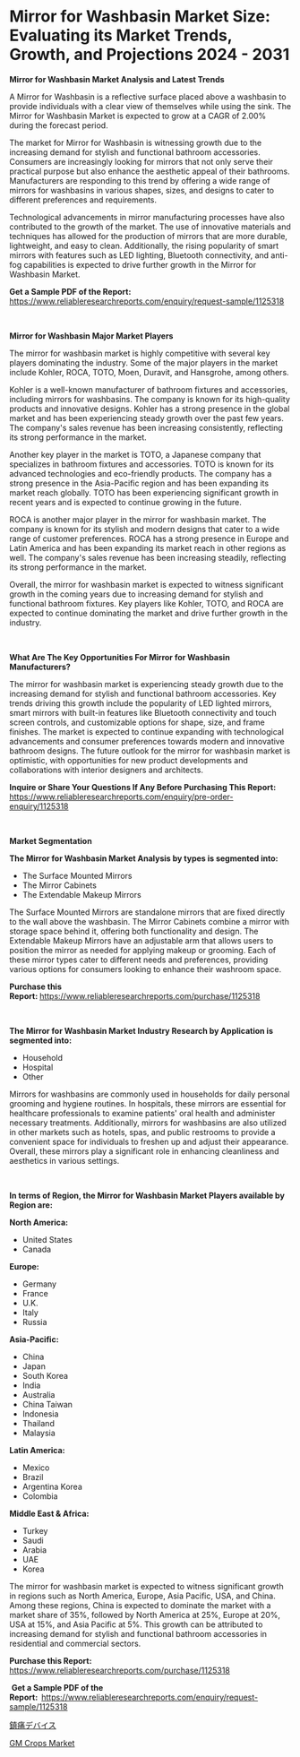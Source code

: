 <p><h1>Mirror for Washbasin Market Size: Evaluating its Market Trends, Growth, and Projections 2024 - 2031</h1></p><p><strong>Mirror for Washbasin Market Analysis and Latest Trends</strong></p>
<p><p>A Mirror for Washbasin is a reflective surface placed above a washbasin to provide individuals with a clear view of themselves while using the sink. The Mirror for Washbasin Market is expected to grow at a CAGR of 2.00% during the forecast period. </p><p>The market for Mirror for Washbasin is witnessing growth due to the increasing demand for stylish and functional bathroom accessories. Consumers are increasingly looking for mirrors that not only serve their practical purpose but also enhance the aesthetic appeal of their bathrooms. Manufacturers are responding to this trend by offering a wide range of mirrors for washbasins in various shapes, sizes, and designs to cater to different preferences and requirements.</p><p>Technological advancements in mirror manufacturing processes have also contributed to the growth of the market. The use of innovative materials and techniques has allowed for the production of mirrors that are more durable, lightweight, and easy to clean. Additionally, the rising popularity of smart mirrors with features such as LED lighting, Bluetooth connectivity, and anti-fog capabilities is expected to drive further growth in the Mirror for Washbasin Market.</p></p>
<p><strong>Get a Sample PDF of the Report:&nbsp;</strong> <a href="https://www.reliableresearchreports.com/enquiry/request-sample/1125318">https://www.reliableresearchreports.com/enquiry/request-sample/1125318</a></p>
<p>&nbsp;</p>
<p><strong>Mirror for Washbasin Major Market Players</strong></p>
<p><p>The mirror for washbasin market is highly competitive with several key players dominating the industry. Some of the major players in the market include Kohler, ROCA, TOTO, Moen, Duravit, and Hansgrohe, among others. </p><p>Kohler is a well-known manufacturer of bathroom fixtures and accessories, including mirrors for washbasins. The company is known for its high-quality products and innovative designs. Kohler has a strong presence in the global market and has been experiencing steady growth over the past few years. The company's sales revenue has been increasing consistently, reflecting its strong performance in the market.</p><p>Another key player in the market is TOTO, a Japanese company that specializes in bathroom fixtures and accessories. TOTO is known for its advanced technologies and eco-friendly products. The company has a strong presence in the Asia-Pacific region and has been expanding its market reach globally. TOTO has been experiencing significant growth in recent years and is expected to continue growing in the future.</p><p>ROCA is another major player in the mirror for washbasin market. The company is known for its stylish and modern designs that cater to a wide range of customer preferences. ROCA has a strong presence in Europe and Latin America and has been expanding its market reach in other regions as well. The company's sales revenue has been increasing steadily, reflecting its strong performance in the market.</p><p>Overall, the mirror for washbasin market is expected to witness significant growth in the coming years due to increasing demand for stylish and functional bathroom fixtures. Key players like Kohler, TOTO, and ROCA are expected to continue dominating the market and drive further growth in the industry.</p></p>
<p>&nbsp;</p>
<p><strong>What Are The Key Opportunities For Mirror for Washbasin Manufacturers?</strong></p>
<p><p>The mirror for washbasin market is experiencing steady growth due to the increasing demand for stylish and functional bathroom accessories. Key trends driving this growth include the popularity of LED lighted mirrors, smart mirrors with built-in features like Bluetooth connectivity and touch screen controls, and customizable options for shape, size, and frame finishes. The market is expected to continue expanding with technological advancements and consumer preferences towards modern and innovative bathroom designs. The future outlook for the mirror for washbasin market is optimistic, with opportunities for new product developments and collaborations with interior designers and architects.</p></p>
<p><strong>Inquire or Share Your Questions If Any Before Purchasing This Report:</strong> <a href="https://www.reliableresearchreports.com/enquiry/pre-order-enquiry/1125318">https://www.reliableresearchreports.com/enquiry/pre-order-enquiry/1125318</a></p>
<p>&nbsp;</p>
<p><strong>Market Segmentation</strong></p>
<p><strong>The Mirror for Washbasin Market Analysis by types is segmented into:</strong></p>
<p><ul><li>The Surface Mounted Mirrors</li><li>The Mirror Cabinets</li><li>The Extendable Makeup Mirrors</li></ul></p>
<p><p>The Surface Mounted Mirrors are standalone mirrors that are fixed directly to the wall above the washbasin. The Mirror Cabinets combine a mirror with storage space behind it, offering both functionality and design. The Extendable Makeup Mirrors have an adjustable arm that allows users to position the mirror as needed for applying makeup or grooming. Each of these mirror types cater to different needs and preferences, providing various options for consumers looking to enhance their washroom space.</p></p>
<p><strong>Purchase this Report:&nbsp;</strong><a href="https://www.reliableresearchreports.com/purchase/1125318">https://www.reliableresearchreports.com/purchase/1125318</a></p>
<p>&nbsp;</p>
<p><strong>The Mirror for Washbasin Market Industry Research by Application is segmented into:</strong></p>
<p><ul><li>Household</li><li>Hospital</li><li>Other</li></ul></p>
<p><p>Mirrors for washbasins are commonly used in households for daily personal grooming and hygiene routines. In hospitals, these mirrors are essential for healthcare professionals to examine patients' oral health and administer necessary treatments. Additionally, mirrors for washbasins are also utilized in other markets such as hotels, spas, and public restrooms to provide a convenient space for individuals to freshen up and adjust their appearance. Overall, these mirrors play a significant role in enhancing cleanliness and aesthetics in various settings.</p></p>
<p>&nbsp;</p>
<p><strong>In terms of Region, the Mirror for Washbasin Market Players available by Region are:</strong></p>
<p>
    <p> <strong> North America: </strong>
        <ul>
            <li>United States</li>
            <li>Canada</li>
        </ul>
        </p> 
    <p> <strong> Europe: </strong>
        <ul>
            <li>Germany</li>
            <li>France</li>
            <li>U.K.</li>
            <li>Italy</li>
            <li>Russia</li>
        </ul>
        </p> 
    <p> <strong> Asia-Pacific: </strong>
        <ul>
            <li>China</li>
            <li>Japan</li>
            <li>South Korea</li>
            <li>India</li>
            <li>Australia</li>
            <li>China Taiwan</li>
            <li>Indonesia</li>
            <li>Thailand</li>
            <li>Malaysia</li>
        </ul>
        </p> 
    <p> <strong> Latin America: </strong>
        <ul>
            <li>Mexico</li>
            <li>Brazil</li>
            <li>Argentina Korea</li>
            <li>Colombia</li>
        </ul>
        </p> 
    <p> <strong> Middle East & Africa: </strong>
        <ul>
            <li>Turkey</li>
            <li>Saudi</li>
            <li>Arabia</li>
            <li>UAE</li>
            <li>Korea</li>
        </ul>
    </p>
    </p>
<p><p>The mirror for washbasin market is expected to witness significant growth in regions such as North America, Europe, Asia Pacific, USA, and China. Among these regions, China is expected to dominate the market with a market share of 35%, followed by North America at 25%, Europe at 20%, USA at 15%, and Asia Pacific at 5%. This growth can be attributed to increasing demand for stylish and functional bathroom accessories in residential and commercial sectors.</p></p>
<p><strong>Purchase this Report: </strong><a href="https://www.reliableresearchreports.com/purchase/1125318">https://www.reliableresearchreports.com/purchase/1125318</a></p>
<p>&nbsp;<strong>Get a Sample PDF of the Report:&nbsp;&nbsp;</strong><a href="https://www.reliableresearchreports.com/enquiry/request-sample/1125318">https://www.reliableresearchreports.com/enquiry/request-sample/1125318</a></p>
<p><strong></strong></p>
<p><p><a href="https://medium.com/@addyserr7687/%E7%97%9B%E3%81%BF%E7%B7%A9%E5%92%8C%E3%83%87%E3%83%90%E3%82%A4%E3%82%B9%E5%B8%82%E5%A0%B4-%E5%B8%82%E5%A0%B4cagr-%E5%B8%82%E5%A0%B4%E5%82%BE%E5%90%91-%E3%81%8A%E3%82%88%E3%81%B3%E6%88%90%E9%95%B7%E6%88%A6%E7%95%A5%E3%81%AB%E9%96%A2%E3%81%99%E3%82%8B%E6%B4%9E%E5%AF%9F-11f301110bec">鎮痛デバイス</a></p><p><a href="https://noble-drawer-34c.notion.site/GM-Crops-Market-Size-Evaluating-its-Market-Trends-Growth-and-Projections-2024-2031-07e1772b9f7d4c57b91f7e22451daa42">GM Crops Market</a></p></p>
